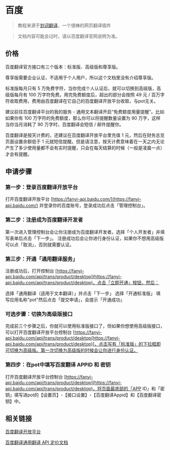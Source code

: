 # 百度
> 教程来源于[划词翻译](https://hcfy.app/)，一个很棒的网页翻译插件

> 文档内容可能会过时，请以百度翻译官网说明为准。

## 价格
百度翻译官方接口有三个版本：标准版、高级版和尊享版。

尊享版需要企业认证，不适用于个人用户，所以这个文档里没有介绍尊享版。

标准版每月只有 5 万免费字符，当你完成个人认证后，就可以切换到高级版，高级版每月有 100 万字符免费。用完免费额度后，超出的部分会按照 49 元 / 百万字符收取费用，费用由百度翻译在它自己的百度翻译开放平台收取，与pot无关。

建议前往百度翻译平台的我的服务 - 通用文本翻译开启“免费额度用量提醒”。比如如果你有 100 万字符的免费额度，那么你可以将提醒数量设置为 90 万字，这样当你当月消耗了 90 万字时，百度翻译会短信 / 邮件提醒你。

百度翻译是按天计费的，还建议在百度翻译开放平台里充值 1 元，然后在财务总览页面设置余额低于 1 元就短信提醒。但是请注意，按天计费意味着在一天之内无论产生了多少使用量都不会有实时提醒，只会在每天结算的时候（一般是凌晨一点）才会有提醒。

## 申请步骤
### 第一步：登录百度翻译开放平台
打开百度翻译开放平台 [https://fanyi-api.baidu.com/](https://fanyi-api.baidu.com/) 并登录你的百度账号，登录成功后点击「管理控制台」。

### 第二步：注册成为百度翻译开发者
第一次进入管理控制台会让你注册成为百度翻译开发者。选择「个人开发者」并填写表单后点击「下一步」。
注册成功后会让你进行身份认证，如果你不想用高级版可以点「取消」，否则就需要认证。

### 第三步：开通「通用翻译服务」
注册成功后，打开控制台 [https://fanyi-api.baidu.com/api/trans/product/desktop](https://fanyi-api.baidu.com/api/trans/product/desktop)，点击「立即开通」按钮，然后：

选择「通用翻译（适用于文本翻译）」并点击「下一步」
选择「开通标准版」
填写应用名称"pot"然后点击「提交申请」，会提示「开通成功」

### 可选步骤：切换为高级版接口
完成前三个步骤之后，你就可以使用标准版接口了，但如果你想使用高级版接口，可以打开百度翻译开放平台控制台 [https://fanyi-api.baidu.com/api/trans/product/desktop(https://fanyi-api.baidu.com/api/trans/product/desktop)]，点击写有「标准版」的下拉框即可切换为高级版。第一次切换为高级版的时候会让你进行身份认证。

### 第四步：在pot中填写百度翻译 APPID 和 密钥
打开百度翻译开放平台控制台 [https://fanyi-api.baidu.com/api/trans/product/desktop](https://fanyi-api.baidu.com/api/trans/product/desktop)，将页面最底部的「APP ID」和「密钥」填写进pot的【设置页】-【接口设置】-【百度翻译Appid】和【百度翻译密钥】中。

## 相关链接

[百度翻译开放平台](https://fanyi-api.baidu.com/)

[百度翻译通用翻译 API 定价文档](https://fanyi-api.baidu.com/product/112)

<CommentService />